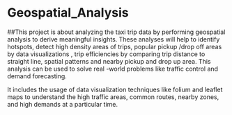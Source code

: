 # Geospatial_Analysis
##This project is about analyzing the taxi trip data by performing geospatial analysis to derive meaningful insights. These analyses will help to identify hotspots, detect high density areas of trips, popular pickup /drop off 
areas by data visualizations , trip efficiencies by comparing trip distance to straight line, spatial 
patterns and nearby pickup and drop up area. This analysis can be used to solve real -world 
problems like traffic control and demand forecasting. 

It includes the usage of data visualization techniques like folium and leaflet maps to understand the high 
traffic areas, common routes, nearby zones, and high demands at a particular time. 